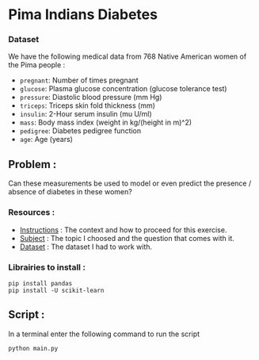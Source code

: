 # Pima Indians Diabetes

### Dataset
We have the following medical data from 768 Native American women of the Pima people : 

* `pregnant`: Number of times pregnant
* `glucose`: Plasma glucose concentration (glucose tolerance test)
* `pressure`: Diastolic blood pressure (mm Hg)
* `triceps`: Triceps skin fold thickness (mm)
* `insulin`: 2-Hour serum insulin (mu U/ml)
* `mass`: Body mass index (weight in kg/(height in m)\^2)
* `pedigree`: Diabetes pedigree function
* `age`: Age (years)

## Problem :
Can these measurements be used to model or even predict the presence / absence of diabetes in these women?

### Resources : 
- [Instructions](https://github.com/thomascormier/TP_PimaIndiansDiabetes_classifier/blob/main/Instructions.md) : The context and how to proceed for this exercise.
- [Subject](https://github.com/thomascormier/TP_PimaIndiansDiabetes_classifier/blob/main/data_PimaIndiansDiabetes.md) : The topic I choosed and the question that comes with it.
- [Dataset](https://github.com/thomascormier/TP_PimaIndiansDiabetes_classifier/blob/main/data_PimaIndiansDiabetes.csv) : The dataset I had to work with.


### Librairies to install : 
```
pip install pandas
pip install -U scikit-learn
```

## Script : 
In a terminal enter the following command to run the script
```
python main.py
```
